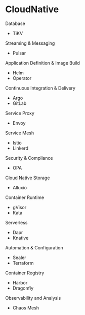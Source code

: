 # CloudNative
Database
* TiKV

Streaming & Messaging
* Pulsar

Application Definition & Image Build
* Helm
* Operator

Continuous Integration & Delivery
* Argo
* GitLab

Service Proxy
* Envoy

Service Mesh
* Istio
* Linkerd

Security & Compliance
* OPA

Cloud Native Storage
* Alluxio

Container Runtime
* gVisor
* Kata

Serverless
* Dapr
* Knative

Automation & Configuration
* Sealer
* Terraform

Container Registry
* Harbor
* Dragonfly

Observability and Analysis
* Chaos Mesh
